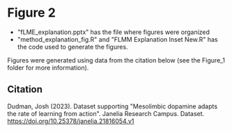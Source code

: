 # Figure 2

- "fLME_explanation.pptx" has the file where figures were organized
- "method_explanation_fig.R" and "FLMM Explanation Inset New.R" has the code used to generate the figures.

Figures were generated using data from the citation below (see the Figure_1 folder for more information).

## Citation
Dudman, Josh (2023). Dataset supporting "Mesolimbic dopamine adapts the rate of learning from action". Janelia Research Campus. Dataset. https://doi.org/10.25378/janelia.21816054.v1

